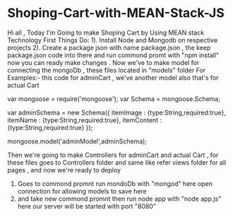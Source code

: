 # Shoping-Cart-with-MEAN-Stack-JS
Hi all , Today I'm Going to make Shoping Cart by Using MEAN stack Technology  First Things Do:  1). Install Node and Mongodb on respective projects  2). Create a package json with name package.json , the keep package.json code into there and run commond promt with "npm install"  now you can ready make changes .
Now we've to make model for connecting the mongoDb , these files located in "models" folder
For Examples:- this code for adminCart , we've another model also that's for actual Cart

var mongoose = require('mongoose');
var Schema = mongoose.Schema;

var adminSchema = new Schema({
	itemImage		: {type:String,required:true},
	itemName 		: {type:String,required:true},
	itemContent 	: {type:String,required:true}
	});

mongoose.model('adminModel',adminSchema);

Then we're going to make Controllers for adminCart and actual Cart , for these files goes to Controllers folder
and same like refer views folder for all pages , and now we're ready to deploy 
1) Goes to commond promnt run mondoDb with "mongod"
here open connection for allowing models to save here
2) and take new commond promnt then run node app with "node app.js"
here our server will be started with port "8080"

